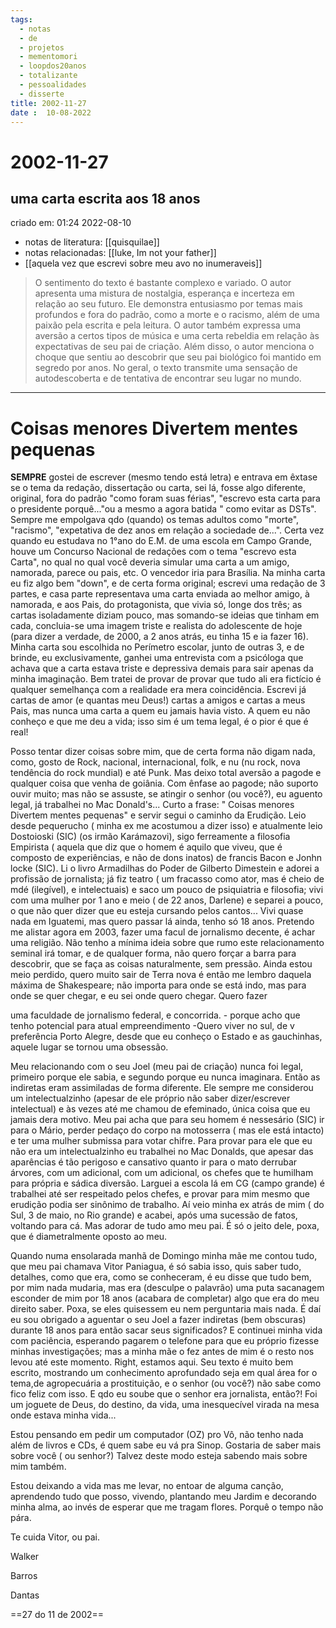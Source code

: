 ```yaml
---
tags:
  - notas
  - de
  - projetos
  - mementomori
  - loopdos20anos
  - totalizante
  - pessoalidades
  - disserte
title: 2002-11-27
date :  10-08-2022
---
```


# 2002-11-27

## uma carta escrita aos 18 anos

criado em: 01:24 2022-08-10

- notas de literatura: [[quisquilae]]
- notas relacionadas: [[luke, Im not your father]]
- [[aquela vez que escrevi sobre meu avo no inumeraveis]]

> O sentimento do texto é bastante complexo e variado. O autor apresenta uma mistura de nostalgia, esperança e incerteza em relação ao seu futuro. Ele demonstra entusiasmo por temas mais profundos e fora do padrão, como a morte e o racismo, além de uma paixão pela escrita e pela leitura. O autor também expressa uma aversão a certos tipos de música e uma certa rebeldia em relação às expectativas de seu pai de criação. Além disso, o autor menciona o choque que sentiu ao descobrir que seu pai biológico foi mantido em segredo por anos. No geral, o texto transmite uma sensação de autodescoberta e de tentativa de encontrar seu lugar no mundo.

---

# Coisas menores Divertem mentes pequenas

**SEMPRE** gostei de escrever (mesmo tendo está letra) e entrava em êxtase se o tema da redação, dissertação ou carta, sei lá, fosse algo diferente, original, fora do padrão "como foram suas férias", "escrevo esta carta para o presidente porquê..."ou a mesmo a agora batida " como evitar as DSTs". Sempre me empolgava qdo (quando) os temas adultos como "morte", "racismo", "expetativa de dez anos em relação a sociedade de...". Certa vez quando eu estudava no 1°ano do E.M. de uma escola em Campo Grande, houve um Concurso Nacional de redações com o tema "escrevo esta Carta", no qual no qual você deveria simular uma carta a um amigo, namorada, parece ou pais, etc. O vencedor iria para Brasília. Na minha carta eu fiz algo bem "down", e de certa forma original; escrevi uma redação de 3 partes, e casa parte representava uma carta enviada ao melhor amigo, à namorada, e aos Pais, do protagonista, que vivia só, longe dos três; as cartas isoladamente diziam pouco, mas somando-se ideias que tinham em cada, concluia-se uma imagem triste e realista do adolescente de hoje (para dizer a verdade, de 2000, a 2 anos atrás, eu tinha 15 e ia fazer 16). Minha carta sou escolhida no Perímetro escolar, junto de outras 3, e de brinde, eu exclusivamente, ganhei uma entrevista com a psicóloga que achava que a carta estava triste e depressiva demais para sair apenas da minha imaginação. Bem tratei de provar de provar que tudo ali era fictício é qualquer semelhança com a realidade era mera coincidência. Escrevi já cartas de amor (e quantas meu Deus!) cartas a amigos e cartas a meus Pais, mas nunca uma carta a quem eu jamais havia visto. A quem eu não conheço e que me deu a vida; isso sim é um tema legal, é o pior é que é real!

Posso tentar dizer coisas sobre mim, que de certa forma não digam nada, como, gosto de Rock, nacional, internacional, folk, e nu (nu rock, nova tendência do rock mundial) e até Punk. Mas deixo total aversão a pagode e qualquer coisa que venha de goiânia. Com ênfase ao pagode; não suporto ouvir muito; mas não se assuste, se atingir o senhor (ou você?), eu aguento legal, já trabalhei no Mac Donald's... Curto a frase: " Coisas menores Divertem mentes pequenas" e servir segui o caminho da Erudição. Leio desde pequerucho ( minha ex me acostumou a dizer isso) e atualmente leio Dostoioski (SIC) (os irmão Karámazovi), sigo ferreamente a filosofia Empirista ( aquela que diz que o homem é aquilo que viveu, que é composto de experiências, e não de dons inatos) de francis Bacon e Jonhn locke (SIC). Li o livro Armadilhas do Poder de Gilberto Dimestein e adorei a profissão de jornalista; já fiz teatro ( um fracasso como ator, mas é cheio de mdé (ilegível), e intelectuais) e saco um pouco de psiquiatria e filosofia; vivi com uma mulher por 1 ano e meio ( de 22 anos, Darlene) e separei a pouco, o que não quer dizer que eu esteja cursando pelos cantos... Vivi quase nada em Iguatemi, mas quero passar lá ainda, tenho só 18 anos. Pretendo me alistar agora em 2003, fazer uma facul de jornalismo decente, é achar uma religião. Não tenho a mínima ideia sobre que rumo este relacionamento seminal irá tomar, e de qualquer forma, não quero forçar a barra para descobrir, que se faça as coisas naturalmente, sem pressão. Ainda estou meio perdido, quero muito sair de Terra nova é então me lembro daquela máxima de Shakespeare; não importa para onde se está indo, mas para onde se quer chegar, e eu sei onde quero chegar. Quero fazer

uma faculdade de jornalismo federal, e concorrida. - porque acho que tenho potencial para atual empreendimento -Quero viver no sul, de v preferência Porto Alegre, desde que eu conheço o Estado e as gauchinhas, aquele lugar se tornou uma obsessão.

Meu relacionando com o seu Joel (meu pai de criação) nunca foi legal, primeiro porque ele sabia, e segundo porque eu nunca imaginara. Então as indiretas eram assimiladas de forma diferente. Ele sempre me considerou um intelectualzinho (apesar de ele próprio não saber dizer/escrever intelectual) e às vezes até me chamou de efeminado, única coisa que eu jamais dera motivo. Meu pai acha que para seu homem é nessesário (SIC) ir para o Mário, perder pedaço do corpo na motosserra ( mas ele está intacto) e ter uma mulher submissa para votar chifre. Para provar para ele que eu não era um intelectualzinho eu trabalhei no Mac Donalds, que apesar das aparências é tão perigoso e cansativo quanto ir para o mato derrubar árvores, com um adicional, com um adicional, os chefes que te humilham para própria e sádica diversão. Larguei a escola lá em CG (campo grande) é trabalhei até ser respeitado pelos chefes, e provar para mim mesmo que erudição podia ser sinônimo de trabalho. Aí veio minha ex atrás de mim ( do Sul, 3 de maio, no Rio grande) e acabei, após uma sucessão de fatos, voltando para cá. Mas adorar de tudo amo meu pai. É só o jeito dele, poxa, que é diametralmente oposto ao meu.

Quando numa ensolarada manhã de Domingo minha mãe me contou tudo, que meu pai chamava Vitor Paniagua, é só sabia isso, quis saber tudo, detalhes, como que era, como se conheceram, é eu disse que tudo bem, por mim nada mudaria, mas era (desculpe o palavrão) uma puta sacanagem esconder de mim por 18 anos (acabara de completar) algo que era do meu direito saber. Poxa, se eles quisessem eu nem perguntaria mais nada. É daí eu sou obrigado a aguentar o seu Joel a fazer indiretas (bem obscuras) durante 18 anos para então sacar seus significados? E continuei minha vida com paciência, esperando pagarem o telefone para que eu próprio fizesse minhas investigações; mas a minha mãe o fez antes de mim é o resto nos levou até este momento. Right, estamos aqui. Seu texto é muito bem escrito, mostrando um conhecimento aprofundado seja em qual área for o tema,de agropecuária a prostituição, e o senhor (ou você?) não sabe como fico feliz com isso. E qdo eu soube que o senhor era jornalista, então?! Foi um joguete de Deus, do destino, da vida, uma inesquecível virada na mesa onde estava minha vida...

Estou pensando em pedir um computador (OZ) pro Vô, não tenho nada além de livros e CDs, é quem sabe eu vá pra Sinop. Gostaria de saber mais sobre você ( ou senhor?) Talvez deste modo esteja sabendo mais sobre mim também.

Estou deixando a vida mas me levar, no entoar de alguma canção, aprendendo tudo que posso, vivendo, plantando meu Jardim e decorando minha alma, ao invés de esperar que me tragam flores. Porquê o tempo não pára.

Te cuida Vitor, ou pai. 

Walker

Barros 

Dantas

==27 do 11 de 2002==
